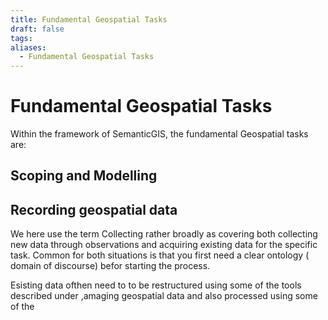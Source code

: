 ```yaml
---
title: Fundamental Geospatial Tasks
draft: false
tags:
aliases:
  - Fundamental Geospatial Tasks
---
```

 
# Fundamental Geospatial Tasks
Within the framework of SemanticGIS, the fundamental Geospatial tasks are:
## Scoping and Modelling

## Recording geospatial data
We here use the term Collecting rather broadly as covering both collecting new data through observations and acquiring existing data for the specific task. Common for both situations is that you first need a clear ontology ( domain of discourse)  befor starting the process.

Esisting data ofthen need to to be restructured using some of the tools described under ,amaging geospatial data and also processed using some of the 


